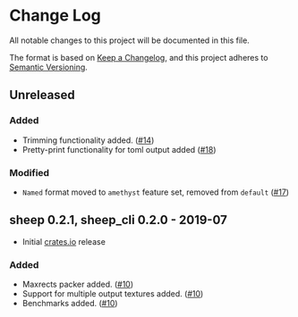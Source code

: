# Change Log

All notable changes to this project will be documented in this file.

The format is based on [Keep a Changelog][kc], and this project adheres to
[Semantic Versioning][sv].

[kc]: http://keepachangelog.com/
[sv]: http://semver.org/

## Unreleased

### Added

- Trimming functionality added. ([#14])
- Pretty-print functionality for toml output added ([#18])

### Modified

- `Named` format moved to `amethyst` feature set, removed from `default` ([#17])

[#14]: https://github.com/amethyst/sheep/pull/14
[#17]: https://github.com/amethyst/sheep/pull/17
[#18]: https://github.com/amethyst/sheep/pull/18

## sheep 0.2.1, sheep_cli 0.2.0 - 2019-07

- Initial [crates.io](https://crates.io) release

### Added

- Maxrects packer added. ([#10])
- Support for multiple output textures added. ([#10])
- Benchmarks added. ([#10])

[#10]: https://github.com/amethyst/sheep/pull/10
